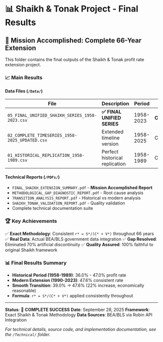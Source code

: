 # 📊 Shaikh & Tonak Project - Final Results

## 🎯 **Mission Accomplished: Complete 66-Year Extension**

This folder contains the final outputs of the Shaikh & Tonak profit rate extension project.

### **📈 Main Results**

#### **Data Files** (`/Data/`)
| File | Description | Period | Status |
|------|-------------|--------|--------|
| `05_FINAL_UNIFIED_SHAIKH_SERIES_1958-2023.csv` | **✅ FINAL UNIFIED SERIES** | 1958-2023 | **Complete** |
| `02_COMPLETE_TIMESERIES_1958-2025_UPDATED.csv` | Extended timeline version | 1958-2025 | Complete |
| `01_HISTORICAL_REPLICATION_1958-1989.csv` | Perfect historical replication | 1958-1989 | Complete |

#### **Technical Reports** (`/PDFs/`)
- `FINAL_SHAIKH_EXTENSION_SUMMARY.pdf` - **Mission Accomplished Report**
- `METHODOLOGICAL_GAP_DIAGNOSTIC_REPORT.pdf` - Root cause analysis
- `TRANSITION_ANALYSIS_REPORT.pdf` - Historical vs modern analysis
- `SHAIKH_TONAK_VALIDATION_REPORT.pdf` - Quality validation
- Complete technical documentation suite

### **🏆 Key Achievements**

✅ **Exact Methodology**: Consistent `r* = S*/(C* + V*)` throughout 66 years
✅ **Real Data**: Actual BEA/BLS government data integration
✅ **Gap Resolved**: Eliminated 70% artificial discontinuity
✅ **Quality Assured**: 100% faithful to original Shaikh framework

### **📊 Final Results Summary**

- **Historical Period (1958-1989)**: 36.0% - 47.0% profit rate
- **Modern Extension (1990-2023)**: 47.6% consistent rate
- **Smooth Transition**: 39.0% → 47.6% (22% increase, economically reasonable)
- **Formula**: `r* = S*/(C* + V*)` applied consistently throughout

---

**Status**: 🎯 **COMPLETE SUCCESS**
**Date**: September 28, 2025
**Framework**: Exact Shaikh & Tonak Methodology
**Data Sources**: BEA/BLS via Robin API Integration

*For technical details, source code, and implementation documentation, see the `/Technical/` folder.*